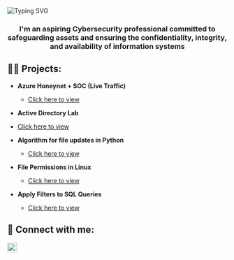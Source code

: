 ![Typing SVG](https://readme-typing-svg.herokuapp.com?font=TimesNewRoman+Daughter&color=ffffff&size=23&lines=Hello,+World!+It's+Antonio+👋)
<!-- <h1 align="center">Hi 👋, I'm Antonio</h1> -->

<h3 align="center">I'm an aspiring Cybersecurity professional committed to safeguarding assets and ensuring the confidentiality, integrity, and availability of information systems</h3>
 
<h2>👨‍💻 Projects:</h2>

- <b>Azure Honeynet + SOC (Live Traffic)</b>
  - [Click here to view](https://github.com/intTone13/Azure_SOC)
 
 - <b>Active Directory Lab</b>
  - [Click here to view](https://github.com/intTone13/Active-Directory-Lab)

- <b>Algorithm for file updates in Python</b>
  - [Click here to view](https://docs.google.com/document/d/1KKR_SuFOTl1L-8grLo81FRw4Z41D_fry6Ul2JpyTICg/edit?usp=drive_link)
 
- <b>File Permissions in Linux</b>
  - [Click here to view](https://docs.google.com/document/d/1DIJZ96gHOVf7iZMu0zozpTlDPYACy5lD11NTY62pHYc/edit?usp=drive_link&resourcekey=0-EQ2Ue-S47muX_7o5tVYiZg)
 
- <b>Apply Filters to SQL Queries</b>
  - [Click here to view](https://docs.google.com/document/d/1Icmjyx2qldUdInktqDLzADn-EpxG40F4WB911KtYCFE/edit?usp=drive_link&resourcekey=0-Zy82FU6d4sVtmbVRt30vug)

<h2> 🤳 Connect with me:</h2>

<a href="https://www.linkedin.com/in/antonio-martinez-/"><img align="left" alt="AntonioMartinez | LinkedIn" width="22px" src="https://cdn.jsdelivr.net/npm/simple-icons@v3/icons/linkedin.svg" /></a>

<!--
**intTone13/intTone13** is a ✨ _special_ ✨ repository because its `README.md` (this file) appears on your GitHub profile.

Here are some ideas to get you started:

- 🔭 I’m currently working on ...
- 🌱 I’m currently learning ...
- 👯 I’m looking to collaborate on ...
- 🤔 I’m looking for help with ...
- 💬 Ask me about ...
- 📫 How to reach me: ...
- 😄 Pronouns: ...
- ⚡ Fun fact: ...
-->
